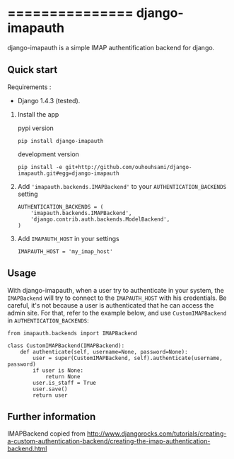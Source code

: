 ===============
django-imapauth
===============

django-imapauth is a simple IMAP authentification backend for django.


Quick start
-----------

Requirements : 
* Django 1.4.3 (tested).


1. Install the app

    pypi version

    ```
    pip install django-imapauth
    ```

    development version

    ```
    pip install -e git+http://github.com/ouhouhsami/django-imapauth.git#egg=django-imapauth
    ```

2. Add ```'imapauth.backends.IMAPBackend'``` to your ```AUTHENTICATION_BACKENDS``` setting

    ```
    AUTHENTICATION_BACKENDS = (
        'imapauth.backends.IMAPBackend',
        'django.contrib.auth.backends.ModelBackend',
    )
    ```

3. Add ```IMAPAUTH_HOST``` in your settings

    ```
    IMAPAUTH_HOST = 'my_imap_host'
    ```


Usage
-----

With django-imapauth, when a user try to authenticate in your system, the ```IMAPBackend``` will try to connect to the ```IMAPAUTH_HOST``` with his credentials. 
Be careful, it's not because a user is authenticated that he can access the admin site. For that, refer to the example below, and use ```CustomIMAPBackend``` in ```AUTHENTICATION_BACKENDS```:


    from imapauth.backends import IMAPBackend

    class CustomIMAPBackend(IMAPBackend):
        def authenticate(self, username=None, password=None):
            user = super(CustomIMAPBackend, self).authenticate(username, password)
            if user is None:
                return None
            user.is_staff = True
            user.save()
            return user


Further information
-------------------

IMAPBackend copied from http://www.djangorocks.com/tutorials/creating-a-custom-authentication-backend/creating-the-imap-authentication-backend.html